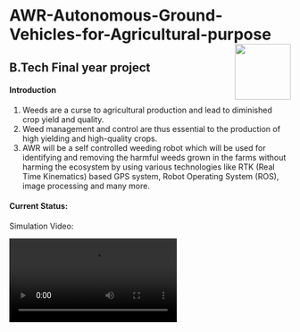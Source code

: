 # AWR-Autonomous-Ground-Vehicles-for-Agricultural-purpose <img align="right" width="100" height="100" src="https://github.com/omkulkarni01/AWR-Autonomous-Ground-Vehicles-for-Agriculture/blob/main/Simulation%20and%20Image%20processing%20Outputs/giphy%20(1).gif">

## B.Tech Final year project 
#### Introduction
1. Weeds are a curse to agricultural production and lead to diminished crop yield and quality.
2. Weed management and control are thus essential to the production of high yielding and high-quality crops.
3. AWR will be a self controlled weeding robot which will be used for identifying and removing the harmful weeds grown in the farms without harming the ecosystem by using various technologies like RTK (Real Time Kinematics) based GPS system, Robot Operating System (ROS), image processing and many more.
#### Current Status: 
Simulation Video:
 
![sim](https://github.com/omkulkarni01/AWR-Autonomous-Ground-Vehicles-for-Agriculture/blob/main/Simulation%20and%20Image%20processing%20Outputs/sim.mp4)

